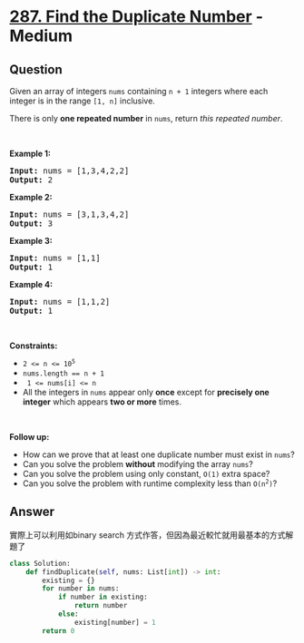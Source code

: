 # [287. Find the Duplicate Number](https://leetcode.com/problems/find-the-duplicate-number/) - Medium

## Question

Given an array of integers `` nums `` containing&nbsp;`` n + 1 `` integers where each integer is in the range `` [1, n] `` inclusive.

There is only __one repeated number__ in `` nums ``, return _this&nbsp;repeated&nbsp;number_.

&nbsp;

__Example 1:__

<pre><strong>Input:</strong> nums = [1,3,4,2,2]
<strong>Output:</strong> 2
</pre>

__Example 2:__

<pre><strong>Input:</strong> nums = [3,1,3,4,2]
<strong>Output:</strong> 3
</pre>

__Example 3:__

<pre><strong>Input:</strong> nums = [1,1]
<strong>Output:</strong> 1
</pre>

__Example 4:__

<pre><strong>Input:</strong> nums = [1,1,2]
<strong>Output:</strong> 1
</pre>

&nbsp;

__Constraints:__

* <code>2 &lt;= n &lt;= 10<sup>5</sup></code>
* `` nums.length == n + 1 ``
* <code> 1 &lt;= nums[i] &lt;= n </code>
* All the integers in `` nums `` appear only __once__ except for __precisely one integer__ which appears __two or more__ times.

&nbsp;

__Follow up:__

* How can we prove that at least one duplicate number must exist in `` nums ``?
* Can you solve the problem __without__ modifying the array `` nums ``?
* Can you solve the problem using only constant, `` O(1) `` extra space?
* Can you solve the problem with runtime complexity less than <code>O(n<sup>2</sup>)</code>?

## Answer

實際上可以利用如binary search 方式作答，但因為最近較忙就用最基本的方式解題了

```python
class Solution:
    def findDuplicate(self, nums: List[int]) -> int:
        existing = {}
        for number in nums:
            if number in existing:
                return number
            else:
                existing[number] = 1
        return 0

```
